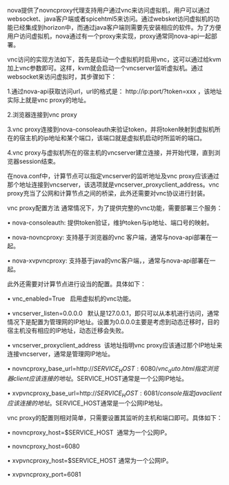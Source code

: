 nova提供了novncproxy代理支持用户通过vnc来访问虚拟机，用户可以通过websocket、java客户端或者spicehtml5来访问。通过websket访问虚拟机的功能已经集成到horizon中，而通过java客户端则需要先安装相应的软件。为了方便用户访问虚拟机，nova通过有一个proxy来实现，proxy通常同nova-api一起部署。

vnc访问的实现方法如下，首先是启动一个虚拟机时启用vnc，这可以通过给kvm加上vnc参数即可。这样，kvm就会启动一个vncserver监听虚拟机。通过websocket来访问虚拟时，其步骤如下：

1.通过nova-api获取访问url，url的格式是： http://ip:port/?token=xxx ，该地址实际上就是vnc proxy的地址。

2.浏览器连接到vnc proxy

3.vnc proxy连接到nova-consoleauth来验证token，并将token映射到虚拟机所在的宿主机的ip地址和某个端口，该端口就是虚拟机启动时所监听的端口。

4.vnc proxy与虚拟机所在的宿主机的vncserver建立连接，并开始代理，直到浏览器session结束。

在nova.conf中，计算节点可以指定vncserver的监听地址及vnc proxy应该通过那个地址连接到vncserver，该选项就是vncserver_proxyclient_address。vnc proxy充当了公网和计算节点之间的桥梁，此外还需要对vnc协议进行封装。

vnc proxy配置方法
通常情况下，为了提供完整的vnc功能，需要部署三个服务：

• nova-consoleauth: 提供token验证，维护token与ip地址、端口号的映射。

• nova-novncproxy: 支持基于浏览器的vnc 客户端，通常与nova-api部署在一起。

• nova-xvpvncproxy: 支持基于java的vnc客户端，，通常与nova-api部署在一起。

此外还需要对计算节点进行设当的配置。具体如下：

• vnc_enabled=True   启用虚拟机的vnc功能。

• vncserver_listen=0.0.0.0   默认是127.0.0.1，即只可以从本机进行访问，通常情况下是配置为管理网的IP地址。设置为0.0.0.0主要是考虑到动态迁移时，目的宿主机没有相应的IP地址，动态迁移会失败。

• vncserver_proxyclient_address  该地址指明vnc proxy应该通过那个IP地址来连接vncserver，通常是管理网IP地址。

• novncproxy_base_url=http://$SERVICE_HOST:6080/vnc_auto.html  指定浏览器client应该连接的地址。$SERVICE_HOST通常是一个公网IP地址。

• xvpvncproxy_base_url=http://$SERVICE_HOST:6081/console  指定java client应该连接的地址。$SERVICE_HOST通常是一个公网IP地址。

vnc proxy的配置则相对简单，只需要设置其监听的主机和端口即可。具体如下：

• novncproxy_host=$SERVICE_HOST  通常为一个公网IP。

• novncproxy_host=6080

• xvpvncproxy_host=$SERVICE_HOST 通常为一个公网IP。

• xvpvncproxy_port=6081
